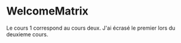 # WelcomeMatrix
Le cours 1 correspond au cours deux. J'ai écrasé le premier lors du deuxieme cours. 

